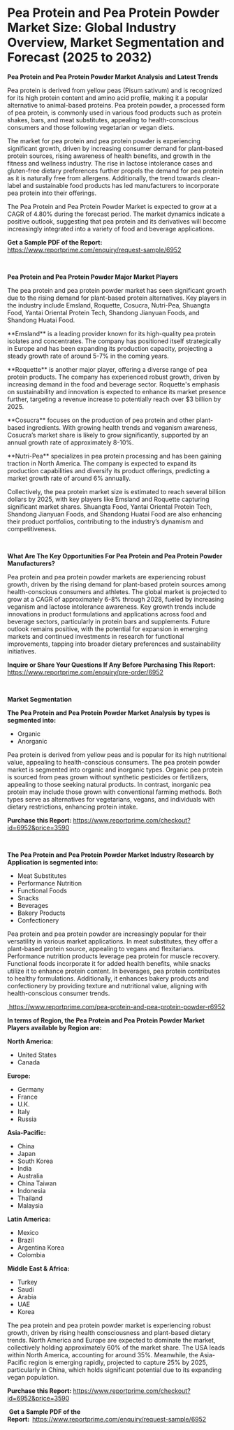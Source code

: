<p><h1>Pea Protein and Pea Protein Powder Market Size: Global Industry Overview, Market Segmentation and Forecast (2025 to 2032)</h1></p><p><strong>Pea Protein and Pea Protein Powder Market Analysis and Latest Trends</strong></p>
<p><p>Pea protein is derived from yellow peas (Pisum sativum) and is recognized for its high protein content and amino acid profile, making it a popular alternative to animal-based proteins. Pea protein powder, a processed form of pea protein, is commonly used in various food products such as protein shakes, bars, and meat substitutes, appealing to health-conscious consumers and those following vegetarian or vegan diets.</p><p>The market for pea protein and pea protein powder is experiencing significant growth, driven by increasing consumer demand for plant-based protein sources, rising awareness of health benefits, and growth in the fitness and wellness industry. The rise in lactose intolerance cases and gluten-free dietary preferences further propels the demand for pea protein as it is naturally free from allergens. Additionally, the trend towards clean-label and sustainable food products has led manufacturers to incorporate pea protein into their offerings.</p><p>The Pea Protein and Pea Protein Powder Market is expected to grow at a CAGR of 4.80% during the forecast period. The market dynamics indicate a positive outlook, suggesting that pea protein and its derivatives will become increasingly integrated into a variety of food and beverage applications.</p></p>
<p><strong>Get a Sample PDF of the Report:&nbsp;</strong> <a href="https://www.reportprime.com/enquiry/request-sample/6952?utm_campaign=4581&utm_medium=2&utm_source=Github&utm_content=ia&utm_term=17052025&utm_id=pea-protein-and-pea-protein-powder">https://www.reportprime.com/enquiry/request-sample/6952</a></p>
<p>&nbsp;</p>
<p><strong>Pea Protein and Pea Protein Powder Major Market Players</strong></p>
<p><p>The pea protein and pea protein powder market has seen significant growth due to the rising demand for plant-based protein alternatives. Key players in the industry include Emsland, Roquette, Cosucra, Nutri-Pea, Shuangta Food, Yantai Oriental Protein Tech, Shandong Jianyuan Foods, and Shandong Huatai Food.</p><p>**Emsland** is a leading provider known for its high-quality pea protein isolates and concentrates. The company has positioned itself strategically in Europe and has been expanding its production capacity, projecting a steady growth rate of around 5-7% in the coming years.</p><p>**Roquette** is another major player, offering a diverse range of pea protein products. The company has experienced robust growth, driven by increasing demand in the food and beverage sector. Roquette's emphasis on sustainability and innovation is expected to enhance its market presence further, targeting a revenue increase to potentially reach over $3 billion by 2025.</p><p>**Cosucra** focuses on the production of pea protein and other plant-based ingredients. With growing health trends and veganism awareness, Cosucra’s market share is likely to grow significantly, supported by an annual growth rate of approximately 8-10%.</p><p>**Nutri-Pea** specializes in pea protein processing and has been gaining traction in North America. The company is expected to expand its production capabilities and diversify its product offerings, predicting a market growth rate of around 6% annually.</p><p>Collectively, the pea protein market size is estimated to reach several billion dollars by 2025, with key players like Emsland and Roquette capturing significant market shares. Shuangta Food, Yantai Oriental Protein Tech, Shandong Jianyuan Foods, and Shandong Huatai Food are also enhancing their product portfolios, contributing to the industry’s dynamism and competitiveness.</p></p>
<p>&nbsp;</p>
<p><strong>What Are The Key Opportunities For Pea Protein and Pea Protein Powder Manufacturers?</strong></p>
<p><p>Pea protein and pea protein powder markets are experiencing robust growth, driven by the rising demand for plant-based protein sources among health-conscious consumers and athletes. The global market is projected to grow at a CAGR of approximately 6-8% through 2028, fueled by increasing veganism and lactose intolerance awareness. Key growth trends include innovations in product formulations and applications across food and beverage sectors, particularly in protein bars and supplements. Future outlook remains positive, with the potential for expansion in emerging markets and continued investments in research for functional improvements, tapping into broader dietary preferences and sustainability initiatives.</p></p>
<p><strong>Inquire or Share Your Questions If Any Before Purchasing This Report:</strong> <a href="https://www.reportprime.com/enquiry/pre-order/6952?utm_campaign=4581&utm_medium=2&utm_source=Github&utm_content=ia&utm_term=17052025&utm_id=pea-protein-and-pea-protein-powder">https://www.reportprime.com/enquiry/pre-order/6952</a></p>
<p>&nbsp;</p>
<p><strong>Market Segmentation</strong></p>
<p><strong>The Pea Protein and Pea Protein Powder Market Analysis by types is segmented into:</strong></p>
<p><ul><li>Organic</li><li>Anorganic</li></ul></p>
<p><p>Pea protein is derived from yellow peas and is popular for its high nutritional value, appealing to health-conscious consumers. The pea protein powder market is segmented into organic and inorganic types. Organic pea protein is sourced from peas grown without synthetic pesticides or fertilizers, appealing to those seeking natural products. In contrast, inorganic pea protein may include those grown with conventional farming methods. Both types serve as alternatives for vegetarians, vegans, and individuals with dietary restrictions, enhancing protein intake.</p></p>
<p><strong>Purchase this Report:&nbsp;</strong><a href="https://www.reportprime.com/checkout?id=6952&price=3590&utm_campaign=4581&utm_medium=2&utm_source=Github&utm_content=ia&utm_term=17052025&utm_id=pea-protein-and-pea-protein-powder">https://www.reportprime.com/checkout?id=6952&price=3590</a></p>
<p>&nbsp;</p>
<p><strong>The Pea Protein and Pea Protein Powder Market Industry Research by Application is segmented into:</strong></p>
<p><ul><li>Meat Substitutes</li><li>Performance Nutrition</li><li>Functional Foods</li><li>Snacks</li><li>Beverages</li><li>Bakery Products</li><li>Confectionery</li></ul></p>
<p><p>Pea protein and pea protein powder are increasingly popular for their versatility in various market applications. In meat substitutes, they offer a plant-based protein source, appealing to vegans and flexitarians. Performance nutrition products leverage pea protein for muscle recovery. Functional foods incorporate it for added health benefits, while snacks utilize it to enhance protein content. In beverages, pea protein contributes to healthy formulations. Additionally, it enhances bakery products and confectionery by providing texture and nutritional value, aligning with health-conscious consumer trends.</p></p>
<p><a href="https://www.reportprime.com/pea-protein-and-pea-protein-powder-r6952?utm_campaign=4581&utm_medium=2&utm_source=Github&utm_content=ia&utm_term=17052025&utm_id=pea-protein-and-pea-protein-powder">&nbsp;https://www.reportprime.com/pea-protein-and-pea-protein-powder-r6952</a></p>
<p><strong>In terms of Region, the Pea Protein and Pea Protein Powder Market Players available by Region are:</strong></p>
<p>
    <p> <strong> North America: </strong>
        <ul>
            <li>United States</li>
            <li>Canada</li>
        </ul>
        </p> 
    <p> <strong> Europe: </strong>
        <ul>
            <li>Germany</li>
            <li>France</li>
            <li>U.K.</li>
            <li>Italy</li>
            <li>Russia</li>
        </ul>
        </p> 
    <p> <strong> Asia-Pacific: </strong>
        <ul>
            <li>China</li>
            <li>Japan</li>
            <li>South Korea</li>
            <li>India</li>
            <li>Australia</li>
            <li>China Taiwan</li>
            <li>Indonesia</li>
            <li>Thailand</li>
            <li>Malaysia</li>
        </ul>
        </p> 
    <p> <strong> Latin America: </strong>
        <ul>
            <li>Mexico</li>
            <li>Brazil</li>
            <li>Argentina Korea</li>
            <li>Colombia</li>
        </ul>
        </p> 
    <p> <strong> Middle East & Africa: </strong>
        <ul>
            <li>Turkey</li>
            <li>Saudi</li>
            <li>Arabia</li>
            <li>UAE</li>
            <li>Korea</li>
        </ul>
    </p>
    </p>
<p><p>The pea protein and pea protein powder market is experiencing robust growth, driven by rising health consciousness and plant-based dietary trends. North America and Europe are expected to dominate the market, collectively holding approximately 60% of the market share. The USA leads within North America, accounting for around 35%. Meanwhile, the Asia-Pacific region is emerging rapidly, projected to capture 25% by 2025, particularly in China, which holds significant potential due to its expanding vegan population.</p></p>
<p><strong>Purchase this Report: </strong><a href="https://www.reportprime.com/checkout?id=6952&price=3590&utm_campaign=4581&utm_medium=2&utm_source=Github&utm_content=ia&utm_term=17052025&utm_id=pea-protein-and-pea-protein-powder">https://www.reportprime.com/checkout?id=6952&price=3590</a></p>
<p>&nbsp;<strong>Get a Sample PDF of the Report:&nbsp;&nbsp;</strong><a href="https://www.reportprime.com/enquiry/request-sample/6952?utm_campaign=4581&utm_medium=2&utm_source=Github&utm_content=ia&utm_term=17052025&utm_id=pea-protein-and-pea-protein-powder">https://www.reportprime.com/enquiry/request-sample/6952</a></p>
<p><strong></strong></p>
<p><p></p><p></p><p></p></p>